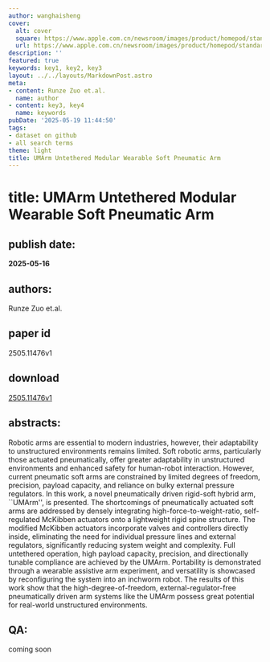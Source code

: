 ```yaml
---
author: wanghaisheng
cover:
  alt: cover
  square: https://www.apple.com.cn/newsroom/images/product/homepod/standard/Apple-HomePod-hero-230118_big.jpg.large_2x.jpg
  url: https://www.apple.com.cn/newsroom/images/product/homepod/standard/Apple-HomePod-hero-230118_big.jpg.large_2x.jpg
description: ''
featured: true
keywords: key1, key2, key3
layout: ../../layouts/MarkdownPost.astro
meta:
- content: Runze Zuo et.al.
  name: author
- content: key3, key4
  name: keywords
pubDate: '2025-05-19 11:44:50'
tags:
- dataset on github
- all search terms
theme: light
title: UMArm Untethered Modular Wearable Soft Pneumatic Arm
---
```


# title: UMArm Untethered Modular Wearable Soft Pneumatic Arm 
## publish date: 
**2025-05-16** 
## authors: 
  Runze Zuo et.al. 
## paper id
2505.11476v1
## download
[2505.11476v1](http://arxiv.org/abs/2505.11476v1)
## abstracts:
Robotic arms are essential to modern industries, however, their adaptability to unstructured environments remains limited. Soft robotic arms, particularly those actuated pneumatically, offer greater adaptability in unstructured environments and enhanced safety for human-robot interaction. However, current pneumatic soft arms are constrained by limited degrees of freedom, precision, payload capacity, and reliance on bulky external pressure regulators. In this work, a novel pneumatically driven rigid-soft hybrid arm, ``UMArm'', is presented. The shortcomings of pneumatically actuated soft arms are addressed by densely integrating high-force-to-weight-ratio, self-regulated McKibben actuators onto a lightweight rigid spine structure. The modified McKibben actuators incorporate valves and controllers directly inside, eliminating the need for individual pressure lines and external regulators, significantly reducing system weight and complexity. Full untethered operation, high payload capacity, precision, and directionally tunable compliance are achieved by the UMArm. Portability is demonstrated through a wearable assistive arm experiment, and versatility is showcased by reconfiguring the system into an inchworm robot. The results of this work show that the high-degree-of-freedom, external-regulator-free pneumatically driven arm systems like the UMArm possess great potential for real-world unstructured environments.
## QA:
coming soon
